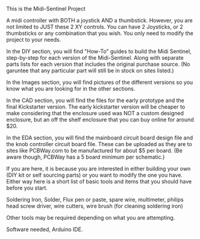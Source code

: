 This is the Midi-Sentinel Project

A midi controller with BOTH a joystick AND a thumbstick.
However, you are not limited to JUST these 2 XY controls.
You can have 2 Joysticks, or 2 thumbsticks or any combination
that you wish. You only need to modify the project to your needs.

In the DIY section, you will find "How-To" guides to build the
Midi Sentinel, step-by-step for each version of the Midi-Sentinel.
Along with separate parts lists for each version that includes
the original purchase source. (No garuntee that any particular
part will still be in stock on sites listed.)

In the Images section, you will find pictures of the different
versions so you know what you are looking for in the other sections.

In the CAD section, you will find the files for the early prototype
and the final Kickstarter version. The early kickstarter version
will be cheaper to make considering that the enclosure used was
NOT a custom designed enclosure, but an off the shelf enclosure
that you can buy online for around $20.

In the EDA section, you will find the mainboard circuit board design
file and the knob controller circuit board file.  These can be uploaded
as they are to sites like PCBWay.com to be manufactured for about $5
per board. (Be aware though, PCBWay has a 5 board minimum per schematic.)

If you are here, it is because you are interested in either building
your own (DIY kit or self sourcing parts) or you want to modify the
one you have. Either way here is a short list of basic tools and
items that you should have before you start.

Soldering Iron, Solder, Flux pen or paste, spare wire, multimeter,
philips head screw driver, wire cutters, wire brush (for cleaning soldering iron)

Other tools may be required depending on what you are attempting.

Software needed, Arduino IDE.
